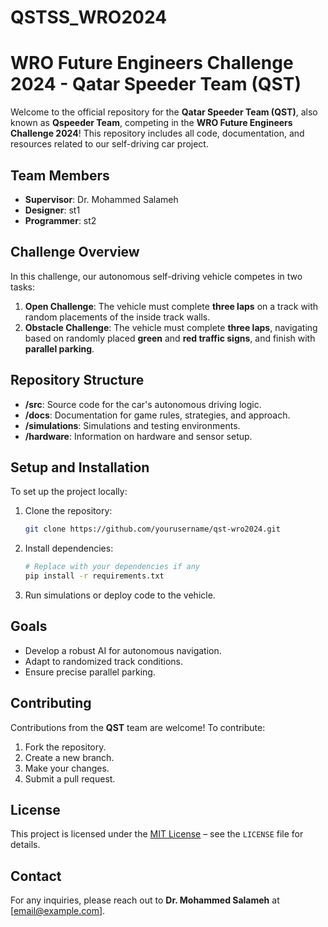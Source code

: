 # QSTSS_WRO2024
# WRO Future Engineers Challenge 2024 - Qatar Speeder Team (QST)

Welcome to the official repository for the **Qatar Speeder Team (QST)**, also known as **Qspeeder Team**, competing in the **WRO Future Engineers Challenge 2024**! This repository includes all code, documentation, and resources related to our self-driving car project.

## Team Members
- **Supervisor**: Dr. Mohammed Salameh
- **Designer**: st1
- **Programmer**: st2

## Challenge Overview
In this challenge, our autonomous self-driving vehicle competes in two tasks:

1. **Open Challenge**: The vehicle must complete **three laps** on a track with random placements of the inside track walls.
2. **Obstacle Challenge**: The vehicle must complete **three laps**, navigating based on randomly placed **green** and **red traffic signs**, and finish with **parallel parking**.

## Repository Structure
- **/src**: Source code for the car's autonomous driving logic.
- **/docs**: Documentation for game rules, strategies, and approach.
- **/simulations**: Simulations and testing environments.
- **/hardware**: Information on hardware and sensor setup.

## Setup and Installation
To set up the project locally:
1. Clone the repository:
    ```bash
    git clone https://github.com/yourusername/qst-wro2024.git
    ```
2. Install dependencies:
    ```bash
    # Replace with your dependencies if any
    pip install -r requirements.txt
    ```
3. Run simulations or deploy code to the vehicle.

## Goals
- Develop a robust AI for autonomous navigation.
- Adapt to randomized track conditions.
- Ensure precise parallel parking.

## Contributing
Contributions from the **QST** team are welcome! To contribute:
1. Fork the repository.
2. Create a new branch.
3. Make your changes.
4. Submit a pull request.

## License
This project is licensed under the [MIT License](LICENSE) – see the `LICENSE` file for details.

## Contact
For any inquiries, please reach out to **Dr. Mohammed Salameh** at [email@example.com].
